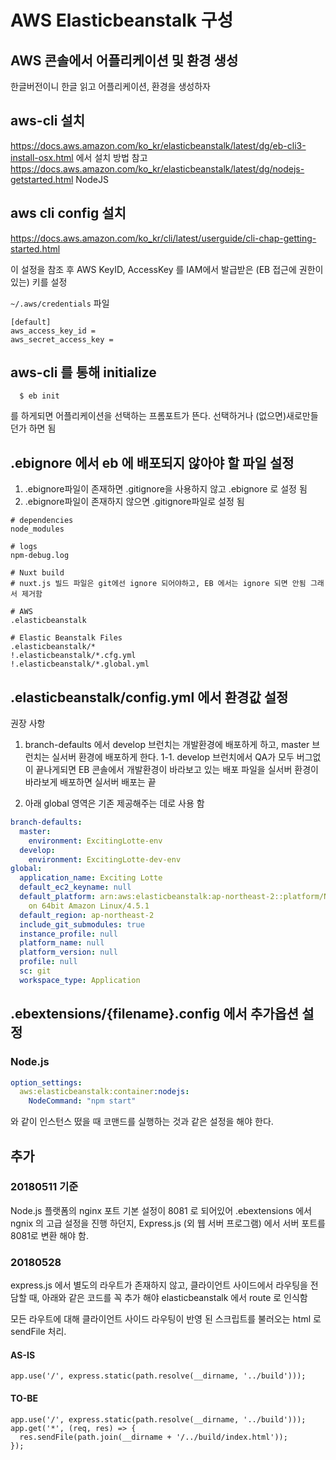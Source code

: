 # AWS Elasticbeanstalk 구성


## AWS 콘솔에서 어플리케이션 및 환경  생성
한글버전이니 한글 읽고 어플리케이션, 환경을 생성하자

## aws-cli 설치
https://docs.aws.amazon.com/ko_kr/elasticbeanstalk/latest/dg/eb-cli3-install-osx.html 에서 설치 방법 참고
https://docs.aws.amazon.com/ko_kr/elasticbeanstalk/latest/dg/nodejs-getstarted.html NodeJS 

## aws cli config 설치
https://docs.aws.amazon.com/ko_kr/cli/latest/userguide/cli-chap-getting-started.html

이 설정을 참조 후 AWS KeyID, AccessKey 를 IAM에서 발급받은 (EB 접근에 권한이 있는) 키를 설정

`~/.aws/credentials` 파일
```
[default]
aws_access_key_id = 
aws_secret_access_key = 
```

## aws-cli 를 통해 initialize
```
  $ eb init
```
를 하게되면 어플리케이션을 선택하는 프롬포트가 뜬다. 선택하거나 (없으면)새로만들던가 하면 됨 

## .ebignore 에서 eb 에 배포되지 않아야 할 파일 설정
1. .ebignore파일이 존재하면 .gitignore을 사용하지 않고 .ebignore 로 설정 됨
2. .ebignore파일이 존재하지 않으면 .gitignore파일로 설정 됨 


```
# dependencies
node_modules

# logs
npm-debug.log

# Nuxt build 
# nuxt.js 빌드 파일은 git에선 ignore 되어야하고, EB 에서는 ignore 되면 안됨 그래서 제거함

# AWS
.elasticbeanstalk

# Elastic Beanstalk Files
.elasticbeanstalk/*
!.elasticbeanstalk/*.cfg.yml
!.elasticbeanstalk/*.global.yml
```

## .elasticbeanstalk/config.yml 에서 환경값 설정
권장 사항

1. branch-defaults 에서 develop 브런치는 개발환경에 배포하게 하고, master 브런치는 실서버 환경에 배포하게 한다.
  1-1. develop 브런치에서 QA가 모두 버그없이 끝나게되면 EB 콘솔에서 개발환경이 바라보고 있는 배포 파일을 실서버 환경이 바라보게 배포하면 실서버 배포는 끝 


2. 아래 global 영역은 기존 제공해주는 데로 사용 함
```yaml
branch-defaults:
  master:
    environment: ExcitingLotte-env
  develop:
    environment: ExcitingLotte-dev-env
global:
  application_name: Exciting Lotte
  default_ec2_keyname: null
  default_platform: arn:aws:elasticbeanstalk:ap-northeast-2::platform/Node.js running
    on 64bit Amazon Linux/4.5.1
  default_region: ap-northeast-2
  include_git_submodules: true
  instance_profile: null
  platform_name: null
  platform_version: null
  profile: null
  sc: git
  workspace_type: Application
```

## .ebextensions/{filename}.config 에서 추가옵션 설정

### Node.js
```yaml
option_settings:
  aws:elasticbeanstalk:container:nodejs:
    NodeCommand: "npm start"
```
와 같이 인스턴스 떴을 때 코맨드를 실행하는 것과 같은 설정을 해야 한다.


## 추가

### 20180511 기준
Node.js 플랫폼의 nginx 포트 기본 설정이 8081 로 되어있어 .ebextensions 에서 ngnix 의 고급 설정을 진행 하던지, Express.js (외 웹 서버 프로그램) 에서 서버 포트를 8081로 변환 해야 함.


### 20180528
express.js 에서 별도의 라우트가 존재하지 않고, 클라이언트 사이드에서 라우팅을 전담할 때, 
아래와 같은 코드를 꼭 추가 해야 elasticbeanstalk 에서 route 로 인식함

모든 라우트에 대해 클라이언트 사이드 라우팅이 반영 된 스크립트를 불러오는 html 로 sendFile 처리.

#### AS-IS
```
app.use('/', express.static(path.resolve(__dirname, '../build')));
```


#### TO-BE
```
app.use('/', express.static(path.resolve(__dirname, '../build')));
app.get('*', (req, res) => {
  res.sendFile(path.join(__dirname + '/../build/index.html'));
});
```